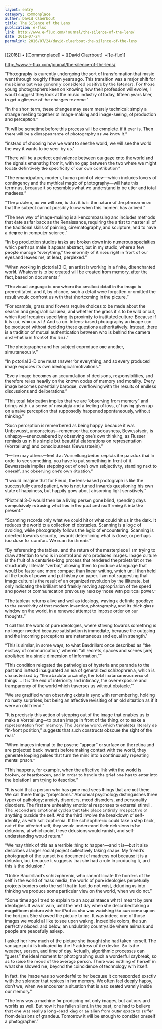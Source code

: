 ```yaml
---
layout: entry
category: commonplace
author: David Claerbout
title: The Silence of the Lens
publication: e-flux
link: http://www.e-flux.com/journal/the-silence-of-the-lens/
date: 2016-07-24
permalink: 2016/07/24/david-claerbout-the-silence-of-the-lens
---
```


[[2016]] • [[Commonplace]] • [[David Claerbout]] •[[e-flux]]

http://www.e-flux.com/journal/the-silence-of-the-lens/

“Photography is currently undergoing the sort of transformation that music went through roughly fifteen years ago. This transition was a major shift for musicians but was generally considered positive by the listeners. For those young photographers keen on knowing how their profession will evolve, I would suggest they look at the music industry of today, fifteen years later, to get a glimpse of the changes to come.”

“In the short term, these changes may seem merely technical: simply a strange melting together of image-making and image-seeing, of production and perception.”

“It will be sometime before this process will be complete, if it ever is. Then there will be a disappearance of photography as we know it.”

“instead of choosing how we want to see the world, we will see the world the way it wants to be seen by us.”

“There will be a perfect equivalence between our gaze onto the world and the signals emanating from it, with no gap between the two where we might locate definitively the specificity of our own contribution.”

“The emancipatory, modern, human point of view—which includes lovers of contingency and the mythical magic of photography—will hate this terminus, because it so resembles what we understand to be utter and total madness.”

“The problem, as we will see, is that it is in the nature of the phenomenon that the subject cannot possibly know when this moment has arrived.”

“The new way of image-making is all-encompassing and includes methods that date as far back as the Renaissance, requiring the artist to master all of the traditional skills of painting, cinematography, and sculpture, and to have a degree in computer science.”

“In big production studios tasks are broken down into numerous specialties which perhaps make it appear abstract, but in my studio, where a few people manage “everything,” the enormity of it rises right in front of our eyes and leaves me, at least, perplexed.”

“When working in pictorial 3-D, an artist is working in a finite, disenchanted world. Whatever is to be created will be created from memory, after the fact, based on documents.”

“The visual language is one where the smallest detail in the image is premeditated, and if, by chance, such a detail were forgotten or omitted the result would confront us with that shortcoming in the picture.”

“For example, grass and flowers require choices to be made about the season and geographical area, and whether the grass it is to be wild or cut, which itself requires specifying its proximity to instituted culture. Because if it is cut, who cuts it? And so on. In lens-based photography an image can be produced without deciding these questions authoritatively. Instead, there is a tradition of mutual authentication between who is behind the camera and what is in front of the lens.”

“The photographer and her subject coproduce one another, simultaneously.”

“In pictorial 3-D one must answer for everything, and so every produced image exposes its own ideological motivations.”

“Every image becomes an accumulation of decisions, responsibilities, and therefore relies heavily on the known codes of memory and morality. Every image becomes potentially baroque, overflowing with the results of endless discussions and deliberations.”

“This total fabrication implies that we are “observing from memory” and brings with it a sense of nostalgia and a feeling of loss, of having given up on a naive perception that supposedly happened spontaneously, without thinking.”

“Such perception is remembered as being happy, because it was Unbewusst, unconscious—remember that consciousness, Bewusstsein, is unhappy—unencumbered by observing one’s own thinking, as Flusser reminds us in his simple but beautiful elaborations on representation (Vorstellung) and consciousness (Bewusstsein).”

“I—like may others—feel that Vorstellung better depicts the paradox that in order to see something, you have to put something in front of it. Bewusstsein implies stepping out of one’s own subjectivity, standing next to oneself, and observing one’s own situation.”

“I would imagine that for Freud, the lens-based photograph is like the successfully cured patient, who is not turned inwards questioning his own state of happiness, but happily goes about absorbing light sensitively.”

“Pictorial 3-D would then be a living person gone blind, spending days compulsively retracing what lies in the past and reaffirming it into the present.”

“Scanning records only what we could hit or what could hit us in the dark. It reduces the world to a collection of obstacles. Scanning is a logic of avoiding, while photography follows the logic of encountering. Scanning is oriented towards security, towards determining what is close, or perhaps too close for comfort. We scan for threats.”

“By referencing the tableau and the return of the masterpiece I am trying to draw attention to who is in control and who produces images. Image culture is the fruit of a centuries-long process that rendered the proletariat or the structurally illiterate “verbal,” allowing them to produce a language that would be faster and more compact than linear writing, which until then held all the tools of power and put history on paper. I am not suggesting that image culture is the result of an organized revolution by the illiterate, but only indicating the brilliant and frankly moving appropriation of the speed and power of communication previously held by those with political power.”

“The tableau returns alive and well as ideology, waving a definite goodbye to the sensitivity of that modern invention, photography, and its thick glass window on the world, in a renewed attempt to impose order on our thoughts.”

“I call this the world of pure ideologies, where striving towards something is no longer needed because satisfaction is immediate, because the outgoing and the incoming perceptions are instantaneous and equal in strength.”

“This is similar, in some ways, to what Baudrillard once described as “the ecstasy of communication,” wherein “all secrets, spaces and scenes [are] abolished in a single dimension of information.””

“This condition relegated the pathologies of hysteria and paranoia to the past and instead inaugurated an era of generalized schizophrenia, which is characterized by “the absolute proximity, the total instantaneousness of things … It is the end of interiority and intimacy, the over-exposure and transparency of the world which traverses us without obstacle.””

“We are gratified when observing exists in sync with remembering, holding no nasty surprises, but being an affective revisiting of an old situation as if it were an old friend.”

“It is precisely this action of stepping out of the image that enables us to make a Vorstellung—to put an image in front of the thing, or to make a representation from memory. The German word, which translates literally as “in-front position,” suggests that such constructs obscure the sight of the real.”

“When images internal to the psyche “appear” or surface on the retina and are projected back inwards before making contact with the world, they generate looping pulses that turn the mind into a continuously repeating mental prison.”

“This happens, for example, when the affective link with the world is broken, or heartbroken, and in order to handle the grief one has to enter into the isolation I am trying to describe.”

“It is said that a person who has gone mad sees things that are not there. We call these things “projections.” Abnormal psychology distinguishes three types of pathology: anxiety disorders, mood disorders, and personality disorders. The first are unhealthy emotional responses to external stimuli. The second are emotional cycles that take place entirely irrespective of anything outside the self. And the third involve the breakdown of self-identity, as with schizophrenia. If the schizophrenic could take a step back, out of the affected self, they would understand their delusions to be delusions, at which point these delusions would vanish, and self-understanding would return.”

“We may think of this as a terrible thing to happen—and it is—but it also describes a larger social project collectively taking shape. My friend’s photograph of the sunset is a document of madness not because it is a delusion, but because it suggests that she had a role in producing it, and this is the delusion.”

“Unlike Baudrillard’s schizophrenic, who cannot locate the borders of the self in the world of mass media, the world of pure ideologies perpetually projects borders onto the self that in fact do not exist, deluding us into thinking we produce some particular view on the world, when we do not.”

“Some time ago I tried to explain to an acquaintance what I meant by pure ideologies. It was in vain, until the next day when she described taking a magnificent picture with her iPad as she was watching the sun come up on the horizon. She showed the picture to me. It was indeed one of those images we would all like to see upon waking. Incredible colors, the sun perfectly placed, and below, an undulating countryside where animals and people are peacefully asleep.

I asked her how much of the picture she thought she had taken herself. The vantage point is indicated by the IP address of the device. So is the weather, season, and time of day. Actually, algorithmic processes can “guess” the ideal moment for photographing such a wonderful daybreak, so as to raise the mood of the average person. There was nothing of herself in what she showed me, beyond the coincidence of technology with itself.

In fact, the image was so wonderful to her because it corresponded exactly with the splendor that resides in her memory. We often feel deeply happy, don’t we, when we encounter a situation that is also seated warmly inside our memory.”

“The lens was a machine for producing not only images, but authors and worlds as well. But now it has fallen silent. In the past, one had to believe that one was really a long-dead king or an alien from outer space to suffer from delusions of grandeur. Tomorrow it will be enough to consider oneself a photographer.”

